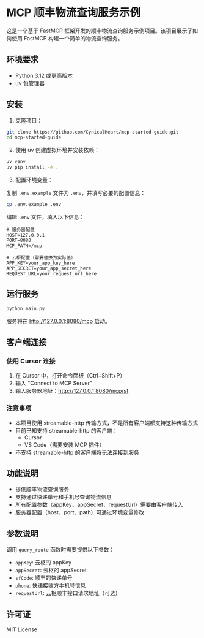 # MCP 顺丰物流查询服务示例

这是一个基于 FastMCP 框架开发的顺丰物流查询服务示例项目。该项目展示了如何使用 FastMCP 构建一个简单的物流查询服务。

## 环境要求

- Python 3.12 或更高版本
- uv 包管理器

## 安装

1. 克隆项目：

```bash
git clone https://github.com/CynicalHeart/mcp-started-guide.git
cd mcp-started-guide
```

2. 使用 uv 创建虚拟环境并安装依赖：

```bash
uv venv
uv pip install -e .
```

3. 配置环境变量：

复制 `.env.example` 文件为 `.env`，并填写必要的配置信息：

```bash
cp .env.example .env
```

编辑 `.env` 文件，填入以下信息：

```env
# 服务器配置
HOST=127.0.0.1
PORT=8080
MCP_PATH=/mcp

# 云枢配置（需要替换为实际值）
APP_KEY=your_app_key_here
APP_SECRET=your_app_secret_here
REQUEST_URL=your_request_url_here
```

## 运行服务

```bash
python main.py
```

服务将在 http://127.0.0.1:8080/mcp 启动。

## 客户端连接

### 使用 Cursor 连接

1. 在 Cursor 中，打开命令面板（Ctrl+Shift+P）
2. 输入 "Connect to MCP Server"
3. 输入服务器地址：http://127.0.0.1:8080/mcp/sf

### 注意事项

- 本项目使用 streamable-http 传输方式，不是所有客户端都支持这种传输方式
- 目前已知支持 streamable-http 的客户端：
  - Cursor
  - VS Code（需要安装 MCP 插件）
- 不支持 streamable-http 的客户端将无法连接到服务

## 功能说明

- 提供顺丰物流查询服务
- 支持通过快递单号和手机号查询物流信息
- 所有配置参数（appKey、appSecret、requestUrl）需要由客户端传入
- 服务器配置（host、port、path）可通过环境变量修改

## 参数说明

调用 `query_route` 函数时需要提供以下参数：

- `appKey`: 云枢的 appKey
- `appSecret`: 云枢的 appSecret
- `sfCode`: 顺丰的快递单号
- `phone`: 快递接收方手机号信息
- `requestUrl`: 云枢顺丰接口请求地址（可选）

## 许可证

MIT License

